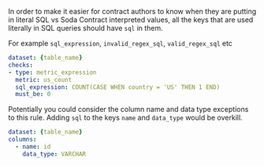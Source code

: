 In order to make it easier for contract authors to know when they are putting in literal SQL vs Soda Contract interpreted values,
all the keys that are used literally in SQL queries should have `sql` in them.

For example `sql_expression`, `invalid_regex_sql`, `valid_regex_sql` etc
```yaml
dataset: {table_name}
checks:
- type: metric_expression
  metric: us_count
  sql_expression: COUNT(CASE WHEN country = 'US' THEN 1 END)
  must_be: 0
```

Potentially you could consider the column name and data type exceptions to this rule.
Adding `sql` to the keys `name` and `data_type` would be overkill.
```yaml
dataset: {table_name}
columns:
  - name: id
    data_type: VARCHAR
```
